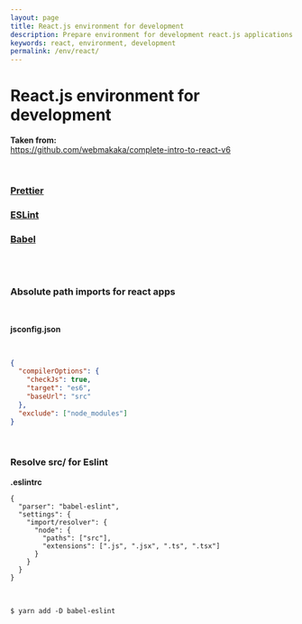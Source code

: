 ```yaml
---
layout: page
title: React.js environment for development
description: Prepare environment for development react.js applications
keywords: react, environment, development
permalink: /env/react/
---
```


# React.js environment for development

**Taken from:**  
https://github.com/webmakaka/complete-intro-to-react-v6

<br/>

### <a href="/env/prettier/">Prettier</a>

### <a href="/env/react/eslint/">ESLint</a>

### <a href="/env/babel/">Babel</a>

<br/>

<br/>

### Absolute path imports for react apps

<br/>

**jsconfig.json**

<br/>

```json
{
  "compilerOptions": {
    "checkJs": true,
    "target": "es6",
    "baseUrl": "src"
  },
  "exclude": ["node_modules"]
}
```

<br/>

### Resolve src/ for Eslint

**.eslintrc**

```
{
  "parser": "babel-eslint",
  "settings": {
    "import/resolver": {
      "node": {
        "paths": ["src"],
        "extensions": [".js", ".jsx", ".ts", ".tsx"]
      }
    }
  }
}
```

<br/>

    $ yarn add -D babel-eslint
